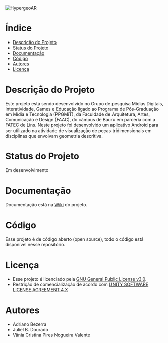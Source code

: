 ![HypergeoAR](https://github.com/adrianobezerra1/hypergeoAR/assets/4467478/27f4293b-9349-4428-9ec3-c33987e52d30)

# Índice 

* [Descrição do Projeto](#descrição-do-projeto)
* [Status do Projeto](#status-do-Projeto)
* [Documentação](#documentação)
* [Código](#código)
* [Autores](#autores)
* [Licença](#licença)

# Descrição do Projeto
Este projeto está sendo desenvolvido no Grupo de pesquisa Mídias Digitais, Interatividade, Games e Educação ligado ao Programa de Pós-Graduação em Mídia e Tecnologia (PPGMiT), da Faculdade de Arquitetura, Artes, Comunicação e Design (FAAC), do câmpus de Bauru em parceria com a FATEC de Lins. Neste projeto foi desenvolvido um aplicativo Android para ser utilizado na atividade de visualização de peças tridimensionais em disciplinas que envolvam geometria descritiva.

# Status do Projeto
Em desenvolvimento
# Documentação
Documentação está na [Wiki](https://github.com/adrianobezerra1/hypergeoAR/wiki) do projeto.
# Código
Esse projeto é de código aberto (open source), todo o código está disponível nesse repositório.

# Licença
* Esse projeto é licenciado pela [GNU General Public License v3.0](https://www.gnu.org/licenses/gpl-3.0.html).
* Restrição de comencialização de acordo com [UNITY SOFTWARE LICENSE AGREEMENT 4.X](https://unity.com/pt/legal/eula)

# Autores
* Adriano Bezerra
* Juliel B. Dourado
* Vânia Cristina Pires Nogueira Valente
